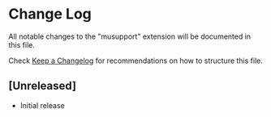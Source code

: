 # Change Log
All notable changes to the "musupport" extension will be documented in this file.

Check [Keep a Changelog](http://keepachangelog.com/) for recommendations on how to structure this file.

## [Unreleased]
- Initial release